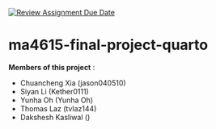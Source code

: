 [![Review Assignment Due Date](https://classroom.github.com/assets/deadline-readme-button-22041afd0340ce965d47ae6ef1cefeee28c7c493a6346c4f15d667ab976d596c.svg)](https://classroom.github.com/a/Qh0zoAkq)
# ma4615-final-project-quarto

**Members of this project** :
- Chuancheng Xia (jason040510)
- Siyan Li (Kether0111)
- Yunha Oh (Yunha Oh)
- Thomas Laz (tvlaz144)
- Dakshesh Kasliwal ()
